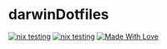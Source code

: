 # darwinDotfiles

[![nix testing](https://img.shields.io/badge/Powered%20by-Nix-blue.svg)](https://nixos.org/)
[![nix testing](https://github.com/meanvoid/nix-flakes/actions/workflows/tests.yml/badge.svg)](https://github.com/meanvoid/nix-flakes/actions/workflows/tests.yml)
[![Made With Love](https://img.shields.io/badge/Made%20With-Love-orange.svg)](https://github.com/meanrin/AwesomeSecurityAI)

